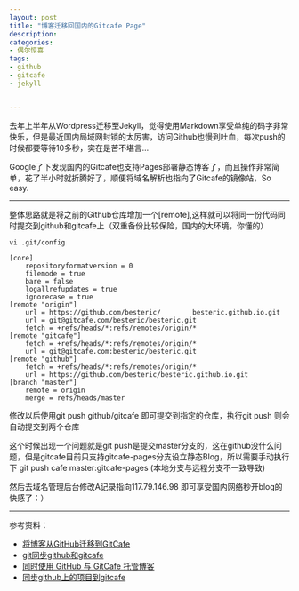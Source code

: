 ```yaml
---
layout: post
title: "博客迁移回国内的Gitcafe Page"
description:
categories:
- 偶尔惊喜
tags:
- github
- gitcafe
- jekyll


---
```


去年上半年从Wordpress迁移至Jekyll，觉得使用Markdown享受单纯的码字非常快乐，但是最近国内局域网封锁的太厉害，访问Github也慢到吐血，每次push的时候都要等待10多秒，实在是苦不堪言...

Google了下发现国内的Gitcafe也支持Pages部署静态博客了，而且操作非常简单，花了半小时就折腾好了，顺便将域名解析也指向了Gitcafe的镜像站，So easy.

---

整体思路就是将之前的Github仓库增加一个[remote],这样就可以将同一份代码同时提交到github和gitcafe上（双重备份比较保险，国内的大环境，你懂的）

    vi .git/config
    
    [core]
        repositoryformatversion = 0
        filemode = true
        bare = false
        logallrefupdates = true
        ignorecase = true
    [remote "origin"]
        url = https://github.com/besteric/        besteric.github.io.git
        url = git@gitcafe.com/besteric/besteric.git
        fetch = +refs/heads/*:refs/remotes/origin/*
    [remote "gitcafe"]
        fetch = +refs/heads/*:refs/remotes/origin/*
        url = git@gitcafe.com:besteric/besteric.git
    [remote "github"]
        fetch = +refs/heads/*:refs/remotes/origin/*
        url = https://github.com/besteric/besteric.github.io.git
    [branch "master"]
        remote = origin
        merge = refs/heads/master
        
修改以后使用git push github/gitcafe 即可提交到指定的仓库，执行git push 则会自动提交到两个仓库

这个时候出现一个问题就是git push是提交master分支的，这在github没什么问题，但是gitcafe目前只支持gitcafe-pages分支设立静态Blog，所以需要手动执行下 git push cafe master:gitcafe-pages (本地分支与远程分支不一致导致)

然后去域名管理后台修改A记录指向117.79.146.98 即可享受国内网络秒开blog的快感了：）

---

参考资料：

* [将博客从GitHub迁移到GitCafe](http://blog.devtang.com/blog/2014/06/02/use-gitcafe-to-host-blog/)
* [git同步github和gitcafe](http://ikehr.com/%E5%BC%80%E5%8F%91%E5%B7%A5%E5%85%B7/2014/05/02/she-zhi-git-tong-bu-github-he-gitcafe/)
* [同时使用 GitHub 与 GitCafe 托管博客](https://ruby-china.org/topics/18084)
* [同步github上的项目到gitcafe](http://cxh.me/2014/06/28/gitsync-github-gitcafe/)